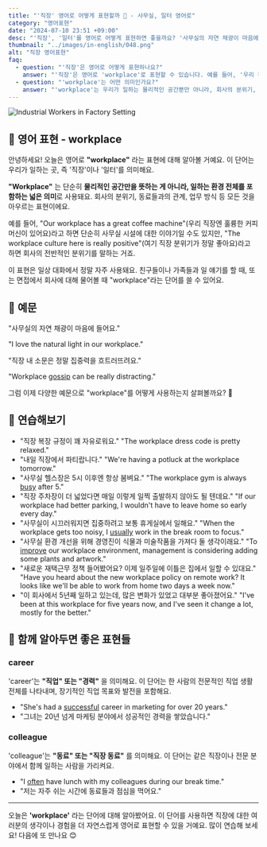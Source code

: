 ```yaml
---
title: "'직장' 영어로 어떻게 표현할까 🏢 - 사무실, 일터 영어로"
category: "영어표현"
date: "2024-07-10 23:51 +09:00"
desc: "'직장', '일터'를 영어로 어떻게 표현하면 좋을까요? '사무실의 자연 채광이 마음에 들어요.', '직장 내 소문은 정말 집중력을 흐트러뜨려요.' 등을 영어로 표현하는 법을 배워봅시다. 다양한 예문을 통해서 연습하고 본인의 표현으로 만들어 보세요."
thumbnail: "../images/in-english/048.png"
alt: "직장 영어표현"
faq:
  - question: "'직장'은 영어로 어떻게 표현하나요?"
    answer: "'직장'은 영어로 'workplace'로 표현할 수 있습니다. 예를 들어, '우리 직장엔 훌륭한 커피머신이 있어요'는 'Our workplace has a great coffee machine'이라고 말할 수 있습니다."
  - question: "'workplace'는 어떤 의미인가요?"
    answer: "'workplace'는 우리가 일하는 물리적인 공간뿐만 아니라, 회사의 분위기, 동료들과의 관계, 업무 방식 등 일하는 환경 전체를 포함하는 넓은 의미로 사용됩니다. 예를 들어, 'The workplace culture here is really positive'는 '여기 직장 분위기가 정말 좋아요'라는 뜻입니다."
---
```


![Industrial Workers in Factory Setting](../images/in-english/048-1.avif)

## 🌟 영어 표현 - workplace

안녕하세요! 오늘은 영어로 **"workplace"** 라는 표현에 대해 알아볼 거예요. 이 단어는 우리가 일하는 곳, 즉 '직장'이나 '일터'를 의미해요.

**"Workplace"** 는 단순히 **물리적인 공간만을 뜻하는 게 아니라, 일하는 환경 전체를 포함하는 넓은 의미**로 사용돼요. 회사의 분위기, 동료들과의 관계, 업무 방식 등 모든 것을 아우르는 표현이에요.

예를 들어, "Our workplace has a great coffee machine"(우리 직장엔 훌륭한 커피머신이 있어요)라고 하면 단순히 사무실 시설에 대한 이야기일 수도 있지만, "The workplace culture here is really positive"(여기 직장 분위기가 정말 좋아요)라고 하면 회사의 전반적인 분위기를 말하는 거죠.

이 표현은 일상 대화에서 정말 자주 사용돼요. 친구들이나 가족들과 일 얘기를 할 때, 또는 면접에서 회사에 대해 물어볼 때 "workplace"라는 단어를 쓸 수 있어요.

## 📖 예문

"사무실의 자연 채광이 마음에 들어요."

"I love the natural light in our workplace."

"직장 내 소문은 정말 집중력을 흐트러뜨려요."

"Workplace [gossip](/blog/in-english/164.gossip/) can be really distracting."

그럼 이제 다양한 예문으로 "workplace"를 어떻게 사용하는지 살펴볼까요? 🏢

## 💬 연습해보기

<ul data-interactive-list>
  <li data-interactive-item>
    <span data-toggler>"직장 복장 규정이 꽤 자유로워요."</span>
    <span data-answer>"The workplace dress code is pretty relaxed."</span>
  </li>
  <li data-interactive-item>
    <span data-toggler>"내일 직장에서 파티랍니다."</span>
    <span data-answer>"We're having a potluck at the workplace tomorrow."</span>
  </li>
  <li data-interactive-item>
    <span data-toggler>"사무실 헬스장은 5시 이후엔 항상 붐벼요."</span>
    <span data-answer>"The workplace gym is always <a href="/blog/in-english/372.busy/">busy</a> after 5."</span>
  </li>
  <li data-interactive-item>
    <span data-toggler>"직장 주차장이 더 넓었다면 매일 이렇게 일찍 출발하지 않아도 될 텐데요."</span>
    <span data-answer>"If our workplace had better parking, I wouldn't have to leave home so early every day."</span>
  </li>
  <li data-interactive-item>
    <span data-toggler>"사무실이 시끄러워지면 집중하려고 보통 휴게실에서 일해요."</span>
    <span data-answer>"When the workplace gets too noisy, I <a href="/blog/in-english/017.usually/">usually</a> work in the break room to focus."</span>
  </li>
  <li data-interactive-item>
    <span data-toggler>"사무실 환경 개선을 위해 경영진이 식물과 미술작품을 가져다 둘 생각이래요."</span>
    <span data-answer>"To <a href="/blog/in-english/394.improve/">improve</a> our workplace environment, management is considering adding some plants and artwork."</span>
  </li>
  <li data-interactive-item>
    <span data-toggler>"새로운 재택근무 정책 들어봤어요? 이제 일주일에 이틀은 집에서 일할 수 있대요."</span>
    <span data-answer>"Have you heard about the new workplace policy on remote work? It looks like we'll be able to work from home two days a week now."</span>
  </li>
  <li data-interactive-item>
    <span data-toggler>"이 회사에서 5년째 일하고 있는데, 많은 변화가 있었고 대부분 좋아졌어요."</span>
    <span data-answer>"I've been at this workplace for five years now, and I've seen it change a lot, mostly for the better."</span>
  </li>
</ul>

## 🤝 함께 알아두면 좋은 표현들

### career

'career'는 **"직업" 또는 "경력"** 을 의미해요. 이 단어는 한 사람의 전문적인 직업 생활 전체를 나타내며, 장기적인 직업 목표와 발전을 포함해요.

- "She's had a [successful](/blog/in-english/276.successful/) career in marketing for over 20 years."
- "그녀는 20년 넘게 마케팅 분야에서 성공적인 경력을 쌓았습니다."

### colleague

'colleague'는 **"동료" 또는 "직장 동료"** 를 의미해요. 이 단어는 같은 직장이나 전문 분야에서 함께 일하는 사람을 가리켜요.

- "I [often](/blog/in-english/326.often/) have lunch with my colleagues during our break time."
- "저는 자주 쉬는 시간에 동료들과 점심을 먹어요."

---

오늘은 **'workplace'** 라는 단어에 대해 알아봤어요. 이 단어를 사용하면 직장에 대한 여러분의 생각이나 경험을 더 자연스럽게 영어로 표현할 수 있을 거예요. 많이 연습해 보세요! 다음에 또 만나요 😊

